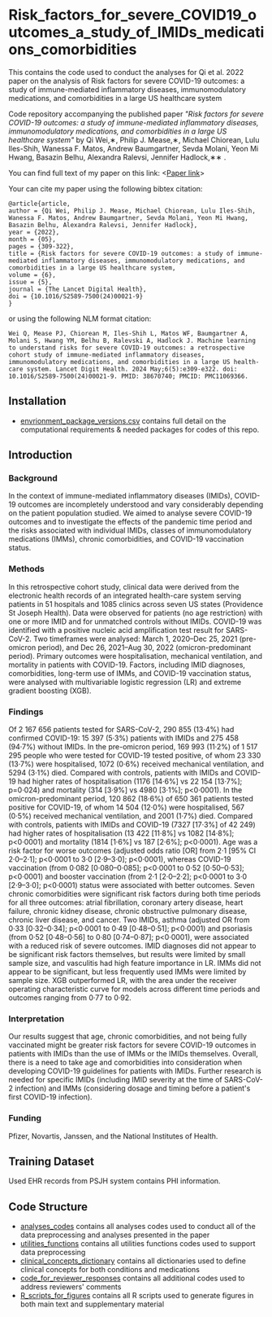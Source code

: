 # Risk_factors_for_severe_COVID19_outcomes_a_study_of_IMIDs_medications_comorbidities

This contains the code used to conduct the analyses for Qi et al. 2022 paper on the analysis of Risk factors for severe COVID-19 outcomes: a study of immune-mediated inflammatory diseases, immunomodulatory medications, and comorbidities in a large US healthcare system

Code repository accompanying the published paper *"Risk factors for severe COVID-19 outcomes: a study of immune-mediated inflammatory diseases, immunomodulatory medications, and comorbidities in a large US healthcare system"* by Qi Wei,∗, Philip J. Mease,∗, Michael Chiorean, Lulu Iles-Shih, Wanessa F. Matos, Andrew Baumgartner, Sevda Molani, Yeon Mi Hwang, Basazin Belhu, Alexandra Ralevsi, Jennifer Hadlock,∗∗ *<Jornual name>*.

You can find full text of my paper on this link: <[Paper link](https://www.thelancet.com/journals/landig/article/PIIS2589-7500(24)00021-9/fulltext)>

Your can cite my paper using the following bibtex citation:
```
@article{article,
author = {Qi Wei, Philip J. Mease, Michael Chiorean, Lulu Iles-Shih, Wanessa F. Matos, Andrew Baumgartner, Sevda Molani, Yeon Mi Hwang, Basazin Belhu, Alexandra Ralevsi, Jennifer Hadlock},
year = {2022},
month = {05},
pages = {309-322},
title = {Risk factors for severe COVID-19 outcomes: a study of immune-mediated inflammatory diseases, immunomodulatory medications, and comorbidities in a large US healthcare system,
volume = {6},
issue = {5},
journal = {The Lancet Digital Health},
doi = {10.1016/S2589-7500(24)00021-9}
}
```
or using the following NLM format citation:
```
Wei Q, Mease PJ, Chiorean M, Iles-Shih L, Matos WF, Baumgartner A, Molani S, Hwang YM, Belhu B, Ralevski A, Hadlock J. Machine learning to understand risks for severe COVID-19 outcomes: a retrospective cohort study of immune-mediated inflammatory diseases, immunomodulatory medications, and comorbidities in a large US health-care system. Lancet Digit Health. 2024 May;6(5):e309-e322. doi: 10.1016/S2589-7500(24)00021-9. PMID: 38670740; PMCID: PMC11069366.
```

## Installation
* [envrionment_package_versions.csv](https://github.com/Qi-ISB/Risk_factors_for_severe_COVID19_outcomes_a_study_of_IMIDs_medications_comorbidities/blob/main/environment_package_versions.csv) contains full detail on the computational requirements & needed packages for codes of this repo.
  
  
## Introduction

### Background

In the context of immune-mediated inflammatory diseases (IMIDs), COVID-19 outcomes are incompletely understood and vary considerably depending on the patient population studied. We aimed to analyse severe COVID-19 outcomes and to investigate the effects of the pandemic time period and the risks associated with individual IMIDs, classes of immunomodulatory medications (IMMs), chronic comorbidities, and COVID-19 vaccination status.

### Methods

In this retrospective cohort study, clinical data were derived from the electronic health records of an integrated health-care system serving patients in 51 hospitals and 1085 clinics across seven US states (Providence St Joseph Health). Data were observed for patients (no age restriction) with one or more IMID and for unmatched controls without IMIDs. COVID-19 was identified with a positive nucleic acid amplification test result for SARS-CoV-2. Two timeframes were analysed: March 1, 2020–Dec 25, 2021 (pre-omicron period), and Dec 26, 2021–Aug 30, 2022 (omicron-predominant period). Primary outcomes were hospitalisation, mechanical ventilation, and mortality in patients with COVID-19. Factors, including IMID diagnoses, comorbidities, long-term use of IMMs, and COVID-19 vaccination status, were analysed with multivariable logistic regression (LR) and extreme gradient boosting (XGB).

### Findings

Of 2 167 656 patients tested for SARS-CoV-2, 290 855 (13·4%) had confirmed COVID-19: 15 397 (5·3%) patients with IMIDs and 275 458 (94·7%) without IMIDs. In the pre-omicron period, 169 993 (11·2%) of 1 517 295 people who were tested for COVID-19 tested positive, of whom 23 330 (13·7%) were hospitalised, 1072 (0·6%) received mechanical ventilation, and 5294 (3·1%) died. Compared with controls, patients with IMIDs and COVID-19 had higher rates of hospitalisation (1176 [14·6%] vs 22 154 [13·7%]; p=0·024) and mortality (314 [3·9%] vs 4980 [3·1%]; p<0·0001). In the omicron-predominant period, 120 862 (18·6%) of 650 361 patients tested positive for COVID-19, of whom 14 504 (12·0%) were hospitalised, 567 (0·5%) received mechanical ventilation, and 2001 (1·7%) died. Compared with controls, patients with IMIDs and COVID-19 (7327 [17·3%] of 42 249) had higher rates of hospitalisation (13 422 [11·8%] vs 1082 [14·8%]; p<0·0001) and mortality (1814 [1·6%] vs 187 [2·6%]; p<0·0001). Age was a risk factor for worse outcomes (adjusted odds ratio [OR] from 2·1 [95% CI 2·0–2·1]; p<0·0001 to 3·0 [2·9–3·0]; p<0·0001), whereas COVID-19 vaccination (from 0·082 [0·080–0·085]; p<0·0001 to 0·52 [0·50–0·53]; p<0·0001) and booster vaccination (from 2·1 [2·0–2·2]; p<0·0001 to 3·0 [2·9–3·0]; p<0·0001) status were associated with better outcomes. Seven chronic comorbidities were significant risk factors during both time periods for all three outcomes: atrial fibrillation, coronary artery disease, heart failure, chronic kidney disease, chronic obstructive pulmonary disease, chronic liver disease, and cancer. Two IMIDs, asthma (adjusted OR from 0·33 [0·32–0·34]; p<0·0001 to 0·49 [0·48–0·51]; p<0·0001) and psoriasis (from 0·52 [0·48–0·56] to 0·80 [0·74–0·87]; p<0·0001), were associated with a reduced risk of severe outcomes. IMID diagnoses did not appear to be significant risk factors themselves, but results were limited by small sample size, and vasculitis had high feature importance in LR. IMMs did not appear to be significant, but less frequently used IMMs were limited by sample size. XGB outperformed LR, with the area under the receiver operating characteristic curve for models across different time periods and outcomes ranging from 0·77 to 0·92.

### Interpretation

Our results suggest that age, chronic comorbidities, and not being fully vaccinated might be greater risk factors for severe COVID-19 outcomes in patients with IMIDs than the use of IMMs or the IMIDs themselves. Overall, there is a need to take age and comorbidities into consideration when developing COVID-19 guidelines for patients with IMIDs. Further research is needed for specific IMIDs (including IMID severity at the time of SARS-CoV-2 infection) and IMMs (considering dosage and timing before a patient's first COVID-19 infection).

### Funding

Pfizer, Novartis, Janssen, and the National Institutes of Health.

## Training Dataset
Used EHR records from PSJH system contains PHI information.


## Code Structure
* [analyses_codes](https://github.com/Qi-ISB/Risk_factors_for_severe_COVID19_outcomes_a_study_of_IMIDs_medications_comorbidities/tree/main/analyses_codes) contains all analyses codes used to conduct all of the data preprocessing and analyses presented in the paper
* [utilities_functions](https://github.com/Qi-ISB/Risk_factors_for_severe_COVID19_outcomes_a_study_of_IMIDs_medications_comorbidities/tree/main/utilities_functions) contains all utilities functions codes used to support data preprocessing
* [clinical_concepts_dictionary](https://github.com/Qi-ISB/Risk_factors_for_severe_COVID19_outcomes_a_study_of_IMIDs_medications_comorbidities/tree/main/clinical_concepts_dictionary) contains all dictionaries used to define clinical concepts for both conditions and medications
* [code_for_reviewer_responses](https://github.com/Hadlock-Lab/Risk_factors_for_severe_COVID19_outcomes_a_study_of_IMIDs_medications_comorbidities/tree/main/code_for_reviewer_responses) contains all additional codes used to address reviewers' comments
* [R_scripts_for_figures](https://github.com/Qi-ISB/Risk_factors_for_severe_COVID19_outcomes_a_study_of_IMIDs_medications_comorbidities/tree/main/R_scripts_for_figures) contains all R scripts used to generate figures in both main text and supplementary material
